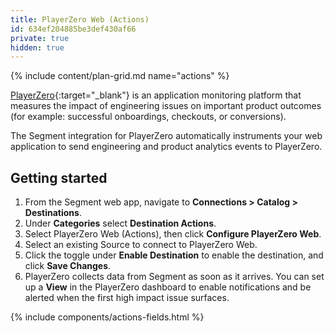 ```yaml
---
title: PlayerZero Web (Actions)
id: 634ef204885be3def430af66
private: true
hidden: true
---
```

{% include content/plan-grid.md name="actions" %}

[PlayerZero](https://www.playerzero.app/){:target="_blank"} is an application monitoring platform 
that measures the impact of engineering issues on important product outcomes (for example: successful onboardings, checkouts, or conversions).

The Segment integration for PlayerZero automatically instruments your web application to send engineering and product analytics events to PlayerZero.

## Getting started

1. From the Segment web app, navigate to **Connections > Catalog > Destinations**.
2. Under **Categories** select **Destination Actions**.
3. Select PlayerZero Web (Actions), then click **Configure PlayerZero Web**.
4. Select an existing Source to connect to PlayerZero Web.
5. Click the toggle under **Enable Destination** to enable the destination, and click **Save Changes**.
6. PlayerZero collects data from Segment as soon as it arrives. You can set up a **View** in the PlayerZero dashboard to enable notifications and be alerted when the first high impact issue surfaces.

{% include components/actions-fields.html %}